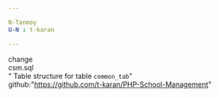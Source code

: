 ```yaml
---

N-Tanmoy
U-N : t-karan

---
```


change<br>
csm.sql<br>
" Table structure for table `common_tab`"<br>
github:"https://github.com/t-karan/PHP-School-Management"
